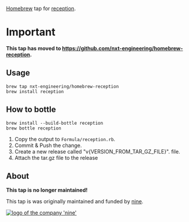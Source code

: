 [Homebrew](https://brew.sh) tap for [reception](https://github.com/nxt-engineering/reception).

# Important

**This tap has moved to https://github.com/nxt-engineering/homebrew-reception.**

## Usage

    brew tap nxt-engineering/homebrew-reception
    brew install reception

## How to bottle

    brew install --build-bottle reception
    brew bottle reception

1. Copy the output to `Formula/reception.rb`.
2. Commit & Push the change.
3. Create a new release called "v{VERSION_FROM_TAR_GZ_FILE}".
   file.
4. Attach the tar.gz file to the release

## About

**This tap is no longer maintained!**

This tap is was originally maintained and funded by [nine](https://nine.ch).

[![logo of the company 'nine'](https://logo.apps.at-nine.ch/Dmqied_eSaoBMQwk3vVgn4UIgDo=/trim/500x0/logo_claim.png)](https://www.nine.ch)
